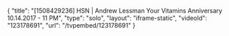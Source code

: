 {
    "title": "[1508429236] HSN | Andrew Lessman Your Vitamins Anniversary 10.14.2017 - 11 PM",
    "type": "solo",
    "layout": "iframe-static",
    "videoId": "123178691",
    "url": "\/tvpembed\/123178691"
}